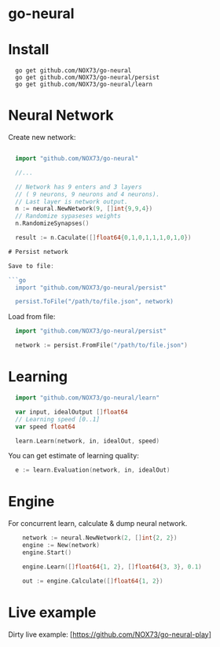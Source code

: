go-neural
==============

# Install

```
  go get github.com/NOX73/go-neural
  go get github.com/NOX73/go-neural/persist
  go get github.com/NOX73/go-neural/learn
```

# Neural Network

Create new network:

```go

  import "github.com/NOX73/go-neural"

  //...

  // Network has 9 enters and 3 layers
  // ( 9 neurons, 9 neurons and 4 neurons).
  // Last layer is network output.
  n := neural.NewNetwork(9, []int{9,9,4})
  // Randomize sypaseses weights
  n.RandomizeSynapses()

  result := n.Caculate([]float64{0,1,0,1,1,1,0,1,0})

# Persist network

Save to file:

```go
  import "github.com/NOX73/go-neural/persist"

  persist.ToFile("/path/to/file.json", network)
```

Load from file:

```go
  import "github.com/NOX73/go-neural/persist"

  network := persist.FromFile("/path/to/file.json")
```

# Learning

```go
  import "github.com/NOX73/go-neural/learn"

  var input, idealOutput []float64
  // Learning speed [0..1]
  var speed float64

  learn.Learn(network, in, idealOut, speed)
```

You can get estimate of learning quality:

```go
  e := learn.Evaluation(network, in, idealOut)
```

# Engine

For concurrent learn, calculate & dump neural network.

```go
	network := neural.NewNetwork(2, []int{2, 2})
	engine := New(network)
	engine.Start()

	engine.Learn([]float64{1, 2}, []float64{3, 3}, 0.1)

	out := engine.Calculate([]float64{1, 2})
```

# Live example

Dirty live example: [https://github.com/NOX73/go-neural-play]

